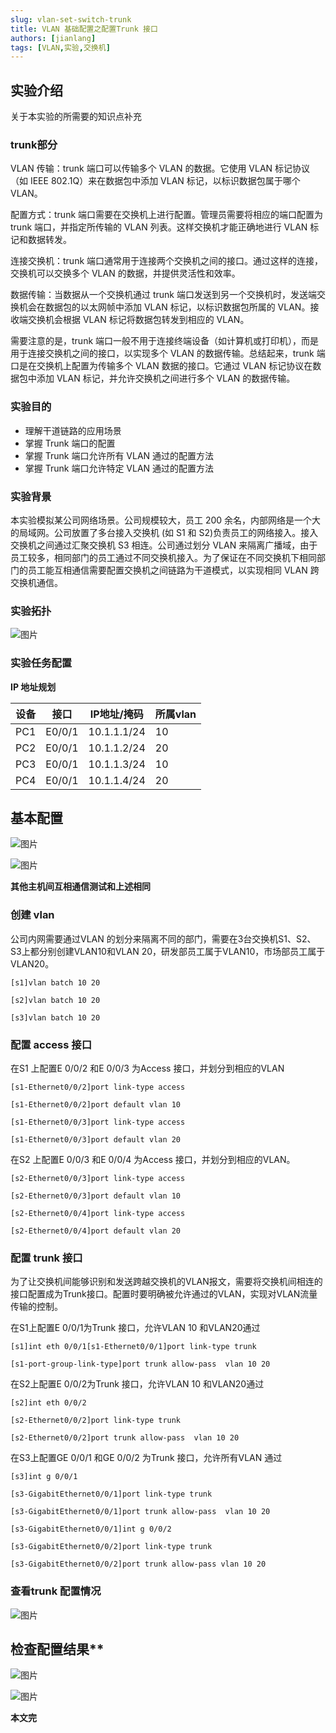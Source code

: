 ```yaml
---
slug: vlan-set-switch-trunk
title: VLAN 基础配置之配置Trunk 接口
authors: [jianlang]
tags: [VLAN,实验,交换机]
---
```


## 实验介绍
关于本实验的所需要的知识点补充
### trunk部分
VLAN 传输：trunk 端口可以传输多个 VLAN 的数据。它使用 VLAN 标记协议（如 IEEE 802.1Q）来在数据包中添加 VLAN 标记，以标识数据包属于哪个 VLAN。

配置方式：trunk 端口需要在交换机上进行配置。管理员需要将相应的端口配置为 trunk 端口，并指定所传输的 VLAN 列表。这样交换机才能正确地进行 VLAN 标记和数据转发。

连接交换机：trunk 端口通常用于连接两个交换机之间的接口。通过这样的连接，交换机可以交换多个 VLAN 的数据，并提供灵活性和效率。

数据传输：当数据从一个交换机通过 trunk 端口发送到另一个交换机时，发送端交换机会在数据包的以太网帧中添加 VLAN 标记，以标识数据包所属的 VLAN。接收端交换机会根据 VLAN 标记将数据包转发到相应的 VLAN。

需要注意的是，trunk 端口一般不用于连接终端设备（如计算机或打印机），而是用于连接交换机之间的接口，以实现多个 VLAN 的数据传输。总结起来，trunk 端口是在交换机上配置为传输多个 VLAN 数据的接口。它通过 VLAN 标记协议在数据包中添加 VLAN 标记，并允许交换机之间进行多个 VLAN 的数据传输。
### 实验目的
- 理解干道链路的应用场景
- 掌握 Trunk 端口的配置
- 掌握 Trunk 端口允许所有 VLAN 通过的配置方法
- 掌握 Trunk 端口允许特定 VLAN 通过的配置方法
### 实验背景
本实验模拟某公司网络场景。公司规模较大，员工 200 余名，内部网络是一个大的局域网。公司放置了多台接入交换机 (如 S1 和 S2)负责员工的网络接入。接入交换机之间通过汇聚交换机 S3 相连。公司通过划分 VLAN 来隔离广播域，由于员工较多，相同部门的员工通过不同交换机接入。为了保证在不同交换机下相同部门的员工能互相通信需要配置交换机之间链路为干道模式，以实现相同 VLAN 跨交换机通信。
### 实验拓扑 
![图片](1.png)
### 实验任务配置 
**IP 地址规划**

| 设备 | 接口   | IP地址/掩码 | 所属vlan |
| ---- | ------ | ----------- | -------- |
| PC1  | E0/0/1 | 10.1.1.1/24 | 10       |
| PC2  | E0/0/1 | 10.1.1.2/24 | 20       |
| PC3  | E0/0/1 | 10.1.1.3/24 | 10       |
| PC4  | E0/0/1 | 10.1.1.4/24 | 20       |



## 基本配置

![图片](2.png)

![图片](3.png)

**其他主机间互相通信测试和上述相同**

###   创建 vlan


公司内网需要通过VLAN 的划分来隔离不同的部门，需要在3台交换机S1、S2、S3上都分别创建VLAN10和VLAN 20，研发部员工属于VLAN10，市场部员工属于VLAN20。
```
[s1]vlan batch 10 20

[s2]vlan batch 10 20

[s3]vlan batch 10 20
```
### 配置 access 接口

在S1 上配置E 0/0/2 和E 0/0/3 为Access 接口，并划分到相应的VLAN

```
[s1-Ethernet0/0/2]port link-type access

[s1-Ethernet0/0/2]port default vlan 10

[s1-Ethernet0/0/3]port link-type access

[s1-Ethernet0/0/3]port default vlan 20
```

在S2 上配置E 0/0/3 和E 0/0/4 为Access 接口，并划分到相应的VLAN。

```
[s2-Ethernet0/0/3]port link-type access

[s2-Ethernet0/0/3]port default vlan 10

[s2-Ethernet0/0/4]port link-type access

[s2-Ethernet0/0/4]port default vlan 20
```

### 配置 trunk 接口

为了让交换机间能够识别和发送跨越交换机的VLAN报文，需要将交换机间相连的接口配置成为Trunk接口。配置时要明确被允许通过的VLAN，实现对VLAN流量传输的控制。

在S1上配置E 0/0/1为Trunk 接口，允许VLAN 10 和VLAN20通过


```
[s1]int eth 0/0/1[s1-Ethernet0/0/1]port link-type trunk

[s1-port-group-link-type]port trunk allow-pass  vlan 10 20
```

在S2上配置E 0/0/2为Trunk 接口，允许VLAN 10 和VLAN20通过


```
[s2]int eth 0/0/2

[s2-Ethernet0/0/2]port link-type trunk

[s2-Ethernet0/0/2]port trunk allow-pass  vlan 10 20
```

在S3上配置GE 0/0/1 和GE 0/0/2 为Trunk 接口，允许所有VLAN 通过

```
[s3]int g 0/0/1

[s3-GigabitEthernet0/0/1]port link-type trunk

[s3-GigabitEthernet0/0/1]port trunk allow-pass  vlan 10 20

[s3-GigabitEthernet0/0/1]int g 0/0/2

[s3-GigabitEthernet0/0/2]port link-type trunk

[s3-GigabitEthernet0/0/2]port trunk allow-pass vlan 10 20
```
### 查看trunk 配置情况



![图片](4.png)

## 检查配置结果**



![图片](5.png)

![图片](6.png)

**本文完**
